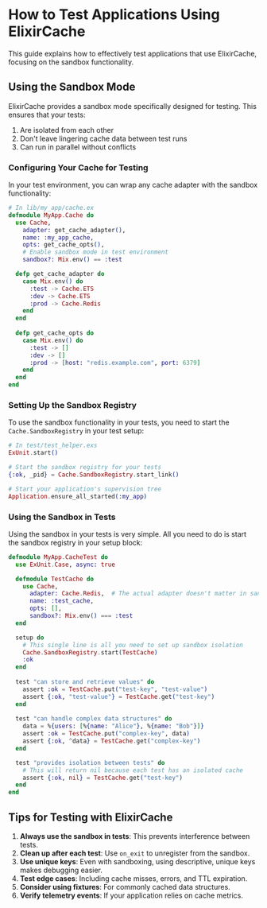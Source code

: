 # How to Test Applications Using ElixirCache

This guide explains how to effectively test applications that use ElixirCache, focusing on the sandbox functionality.

## Using the Sandbox Mode

ElixirCache provides a sandbox mode specifically designed for testing. This ensures that your tests:

1. Are isolated from each other
2. Don't leave lingering cache data between test runs
3. Can run in parallel without conflicts

### Configuring Your Cache for Testing

In your test environment, you can wrap any cache adapter with the sandbox functionality:

```elixir
# In lib/my_app/cache.ex
defmodule MyApp.Cache do
  use Cache,
    adapter: get_cache_adapter(),
    name: :my_app_cache,
    opts: get_cache_opts(),
    # Enable sandbox mode in test environment
    sandbox?: Mix.env() == :test

  defp get_cache_adapter do
    case Mix.env() do
      :test -> Cache.ETS
      :dev -> Cache.ETS
      :prod -> Cache.Redis
    end
  end
  
  defp get_cache_opts do
    case Mix.env() do
      :test -> []
      :dev -> []
      :prod -> [host: "redis.example.com", port: 6379]
    end
  end
end
```

### Setting Up the Sandbox Registry

To use the sandbox functionality in your tests, you need to start the `Cache.SandboxRegistry` in your test setup:

```elixir
# In test/test_helper.exs
ExUnit.start()

# Start the sandbox registry for your tests
{:ok, _pid} = Cache.SandboxRegistry.start_link()

# Start your application's supervision tree
Application.ensure_all_started(:my_app)
```

### Using the Sandbox in Tests

Using the sandbox in your tests is very simple. All you need to do is start the sandbox registry in your setup block:

```elixir
defmodule MyApp.CacheTest do
  use ExUnit.Case, async: true

  defmodule TestCache do
    use Cache,
      adapter: Cache.Redis,  # The actual adapter doesn't matter in sandbox mode
      name: :test_cache,
      opts: [],
      sandbox?: Mix.env() === :test
  end

  setup do
    # This single line is all you need to set up sandbox isolation
    Cache.SandboxRegistry.start(TestCache)
    :ok
  end
  
  test "can store and retrieve values" do
    assert :ok = TestCache.put("test-key", "test-value")
    assert {:ok, "test-value"} = TestCache.get("test-key")
  end
  
  test "can handle complex data structures" do
    data = %{users: [%{name: "Alice"}, %{name: "Bob"}]}
    assert :ok = TestCache.put("complex-key", data)
    assert {:ok, ^data} = TestCache.get("complex-key")
  end

  test "provides isolation between tests" do
    # This will return nil because each test has an isolated cache
    assert {:ok, nil} = TestCache.get("test-key")
  end
end
```


## Tips for Testing with ElixirCache

1. **Always use the sandbox in tests**: This prevents interference between tests.
2. **Clean up after each test**: Use `on_exit` to unregister from the sandbox.
3. **Use unique keys**: Even with sandboxing, using descriptive, unique keys makes debugging easier.
4. **Test edge cases**: Including cache misses, errors, and TTL expiration.
5. **Consider using fixtures**: For commonly cached data structures.
6. **Verify telemetry events**: If your application relies on cache metrics.
